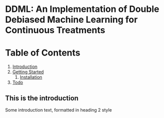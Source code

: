 # DDML: An Implementation of Double Debiased Machine Learning for Continuous Treatments

# Table of Contents
1. [Introduction](#introduction)
2. [Getting Started](#getting-started)
    1. [Installation](#installation)
3. [Todo](#todo)

## This is the introduction <a name="introduction"></a>
Some introduction text, formatted in heading 2 style
